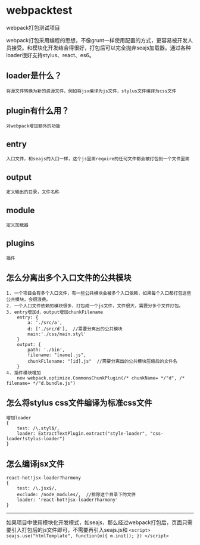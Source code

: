 # webpacktest
webpack打包测试项目

webpack打包采用编程的思想，不像grunt一样使用配置的方式，更容易被开发人员接受。和模块化开发结合得很好，打包后可以完全抛弃seajs加载器。通过各种loader很好支持stylus、react、es6。
## loader是什么？
    将源文件转换为新的资源文件，例如将jsx编译为js文件，stylus文件编译为css文件
## plugin有什么用？
    对webpack增加额外的功能
## entry
    入口文件，和seajs的入口一样，这个js里面require的任何文件都会被打包到一个文件里面
## output
    定义输出的目录，文件名称
## module
    定义加载器
## plugins   
    插件
## 怎么分离出多个入口文件的公共模块
    1. 一个项目会有多个入口文件，有一些公共模块会被多个入口依赖，如果每个入口都打包这些公共模块，会很浪费。
    2. 一个入口文件依赖的模块很多，打包成一个js文件，文件很大，需要分多个文件打包。
    3. entry增加d，output增加chunkFilename    
        entry: {
    		a: './src/a',
    		d: ['./src/d'],  //需要分离出的公共模块
            main:'./css/main.styl'
    	}
    	output: {
            path: './bin',
            filename: "[name].js",
            chunkFilename: "[id].js"  //需要分离出的公共模块压缩后的文件名
        }
    4. 插件模块增加
        new webpack.optimize.CommonsChunkPlugin(/* chunkName= */"d", /* filename= */"d.bundle.js")
## 怎么将stylus css文件编译为标准css文件
    增加loader
    {
        test: /\.styl$/,
        loader: ExtractTextPlugin.extract("style-loader", "css-loader!stylus-loader")
    }
## 怎么编译jsx文件
    react-hot!jsx-loader?harmony
    {
        test: /\.jsx$/,
    	exclude: /node_modules/,  //排除这个目录下的文件
    	loader: 'react-hot!jsx-loader?harmony'
    }
-------------------------
如果项目中使用模块化开发模式，如seajs，那么经过webpack打包后，页面只需要引入打包后的js文件即可，不需要再引入seajs.js和
`<script>
    seajs.use("htmlTemplate", function(m){
    m.init();
})
</script>`
    